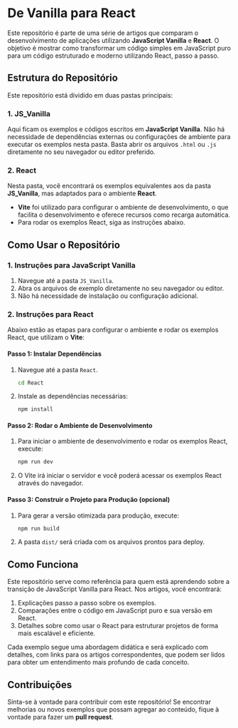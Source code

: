 

# De Vanilla para React

Este repositório é parte de uma série de artigos que comparam o desenvolvimento de aplicações utilizando **JavaScript Vanilla** e **React**. O objetivo é mostrar como transformar um código simples em JavaScript puro para um código estruturado e moderno utilizando React, passo a passo.

## Estrutura do Repositório

Este repositório está dividido em duas pastas principais:

### 1. **JS_Vanilla**
Aqui ficam os exemplos e códigos escritos em **JavaScript Vanilla**. Não há necessidade de dependências externas ou configurações de ambiente para executar os exemplos nesta pasta. Basta abrir os arquivos `.html` ou `.js` diretamente no seu navegador ou editor preferido.

### 2. **React**
Nesta pasta, você encontrará os exemplos equivalentes aos da pasta **JS_Vanilla**, mas adaptados para o ambiente **React**.

- **Vite** foi utilizado para configurar o ambiente de desenvolvimento, o que facilita o desenvolvimento e oferece recursos como recarga automática.
- Para rodar os exemplos React, siga as instruções abaixo.

## Como Usar o Repositório

### 1. **Instruções para JavaScript Vanilla**
1. Navegue até a pasta `JS_Vanilla`.
2. Abra os arquivos de exemplo diretamente no seu navegador ou editor.
3. Não há necessidade de instalação ou configuração adicional.

### 2. **Instruções para React**
Abaixo estão as etapas para configurar o ambiente e rodar os exemplos React, que utilizam o **Vite**:

#### Passo 1: Instalar Dependências
1. Navegue até a pasta `React`.
   ```bash
   cd React
   ```

2. Instale as dependências necessárias:
   ```bash
   npm install
   ```

#### Passo 2: Rodar o Ambiente de Desenvolvimento
1. Para iniciar o ambiente de desenvolvimento e rodar os exemplos React, execute:
   ```bash
   npm run dev
   ```

2. O Vite irá iniciar o servidor e você poderá acessar os exemplos React através do navegador.

#### Passo 3: Construir o Projeto para Produção (opcional)
1. Para gerar a versão otimizada para produção, execute:
   ```bash
   npm run build
   ```

2. A pasta `dist/` será criada com os arquivos prontos para deploy.

## Como Funciona

Este repositório serve como referência para quem está aprendendo sobre a transição de JavaScript Vanilla para React. Nos artigos, você encontrará:

1. Explicações passo a passo sobre os exemplos.
2. Comparações entre o código em JavaScript puro e sua versão em React.
3. Detalhes sobre como usar o React para estruturar projetos de forma mais escalável e eficiente.

Cada exemplo segue uma abordagem didática e será explicado com detalhes, com links para os artigos correspondentes, que podem ser lidos para obter um entendimento mais profundo de cada conceito.

## Contribuições

Sinta-se à vontade para contribuir com este repositório! Se encontrar melhorias ou novos exemplos que possam agregar ao conteúdo, fique à vontade para fazer um **pull request**.


